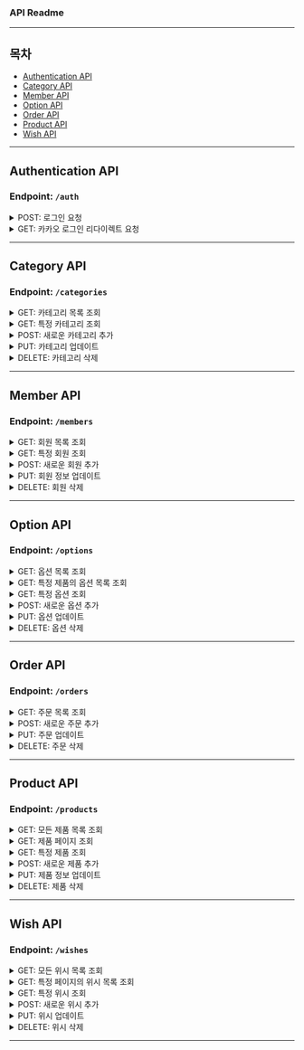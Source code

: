 ### API Readme

---

## 목차
- [Authentication API](#authentication-api)
- [Category API](#category-api)
- [Member API](#member-api)
- [Option API](#option-api)
- [Order API](#order-api)
- [Product API](#product-api)
- [Wish API](#wish-api)

---

## Authentication API
### Endpoint: `/auth`
<details>
<summary>POST: 로그인 요청</summary>

#### Request:
```http
POST http://localhost:8080/api/auth/login
Content-Type: application/json

{
  "email": "email",          // String, 필수, 유효한 이메일 형식
  "password": "password"     // String, 필수, 최소 길이: 8, 최대 길이: 100
}
```

#### Response:

##### Header:
```http
HTTP/1.1 200 OK
Authorization: Bearer <JWT_TOKEN>
Content-Type: application/json
```

##### Body:
```json
{
  "code": "A001",
  "message": "로그인 성공"
}
```

</details>

<details>
<summary>GET: 카카오 로그인 리다이렉트 요청</summary>

#### Request:
```http
GET http://localhost:8080/api/auth/kakao
```

#### Response:

##### Header:
```http
HTTP/1.1 302 Found
Location: https://kauth.kakao.com/oauth/authorize?response_type=code&client_id={client_id}&redirect_uri={redirect_uri}
```

</details>

---

## Category API
### Endpoint: `/categories`
<details>
<summary>GET: 카테고리 목록 조회</summary>

#### Request:
```http
GET http://localhost:8080/api/categories
Content-Type: application/json
```

#### Response:

##### Header:
```http
HTTP/1.1 200 OK
Content-Type: application/json
```

##### Body:
```json
{
  "code": "P001",
  "message": "모든 카테고리 조회 성공",
  "data": [
    {
      "id": 1,
      "name": "교환권",
      "color": "#6c95d1",
      "imageUrl": "https://example.com/image.jpg",
      "description": "카테고리 설명"
    }
  ]
}
```

</details>

<details>
<summary>GET: 특정 카테고리 조회</summary>

#### Request:
```http
GET http://localhost:8080/api/categories/1
Content-Type: application/json
```

#### Response:

##### Header:
```http
HTTP/1.1 200 OK
Content-Type: application/json
```

##### Body:
```json
{
  "code": "P002",
  "message": "단일 카테고리 조회 성공",
  "data": {
    "id": 1,
    "name": "교환권",
    "color": "#6c95d1",
    "imageUrl": "https://example.com/image.jpg",
    "description": "카테고리 설명"
  }
}
```

</details>

<details>
<summary>POST: 새로운 카테고리 추가</summary>

#### Request:
```http
POST http://localhost:8080/api/categories
Content-Type: application/json

{
  "name": "컴퓨터",            // String, 필수, 최소 길이: 1, 최대 길이: 100
  "color": "#123",           // String, 필수, 유효한 색상 코드 형식
  "imageUrl": "http://hello",// String, 필수, 유효한 URL 형식
  "description": "description" // String, 선택, 최대 길이: 255
}
```

#### Response:

##### Header:
```http
HTTP/1.1 201 Created
Content-Type: application/json
```

##### Body:
```json
{
  "code": "P003",
  "message": "카테고리 추가 성공"
}
```

</details>

<details>
<summary>PUT: 카테고리 업데이트</summary>

#### Request:
```http
PUT http://localhost:8080/api/categories/1
Content-Type: application/json

{
  "name": "카테카테",            // String, 필수, 최소 길이: 1, 최대 길이: 100
  "color": "#123",           // String, 필수, 유효한 색상 코드 형식
  "imageUrl": "http://hello",// String, 필수, 유효한 URL 형식
  "description": "description" // String, 선택, 최대 길이: 255
}
```

#### Response:

##### Header:
```http
HTTP/1.1 200 OK
Content-Type: application/json
```

##### Body:
```json
{
  "code": "P004",
  "message": "카테고리 수정 성공"
}
```

</details>

<details>
<summary>DELETE: 카테고리 삭제</summary>

#### Request:
```http
DELETE http://localhost:8080/api/categories/1
Content-Type: application/json
```

#### Response:

##### Header:
```http
HTTP/1.1 200 OK
Content-Type: application/json
```

##### Body:
```json
{
  "code": "P005",
  "message": "카테고리 삭제 성공"
}
```

</details>

---

## Member API
### Endpoint: `/members`
<details>
<summary>GET: 회원 목록 조회</summary>

#### Request:
```http
GET http://localhost:8080/api/members
Content-Type: application/json
```

#### Response:

##### Header:
```http
HTTP/1.1 200 OK
Content-Type: application/json
```

##### Body:
```json
{
  "code": "M001",
  "message": "모든 회원 조회 성공",
  "data": [
    {
      "id": 1,
      "memberType": "USER",
      "email": "email",
      "password": "password",
      "nickname": "nickname",
      "accessToken": null
    },
    {
      "id": 2,
      "memberType": "USER",
      "email": "email1",
      "password": "password1",
      "nickname": "nickname1",
      "accessToken": null
    }
  ]
}
```

</details>

<details>
<summary>GET: 특정 회원 조회</summary>

#### Request:
```http
GET http://localhost:8080/api/members/3
Content-Type: application/json
```

#### Response:

##### Header:
```http
HTTP/1.1 200 OK
Content-Type: application/json
```

##### Body:
```json
{
  "code": "M002",
  "message": "단일 회원 조회 성공",
  "data": {
    "id": 3,
    "memberType": "USER",
    "email": "email2",
    "password": "password2",
    "nickname": "nickname2",
    "accessToken": null
  }
}
```

</details>

<details>
<summary>POST: 새로운 회원 추가</summary>

#### Request:
```http
POST http://localhost:8080/api/members
Content-Type: application/json

{
  "email": "email5",          // String, 필수, 유효한 이메일 형식
  "password": "password3",    // String, 필수, 최소 길이: 8, 최대 길이: 100
  "nickName": "nickname3"     // String, 필수, 최소 길이: 1, 최대 길이: 50
}
```

#### Response:

##### Header:
```http
HTTP/1.1 201 Created
Content-Type: application/json
```

##### Body:
```json
{
  "code": "M003",
  "message": "회원 가입 성공"
}
```

</details>

<details>
<summary>PUT: 회원 정보 업데이트</summary>

#### Request:
```http
PUT http://localhost:8080/api/members/1
Content-Type: application/json

{
  "email": "email10",          // String, 필수, 유효한 이메일 형식
  "password": "password3",     // String, 필수, 최소 길이: 8, 최대 길이: 100
  "nickName": "nickname3"      // String, 필수, 최소 길이: 1, 최대 길이: 50
}
```

#### Response:

##### Header:
```http
HTTP/1.1 200 OK
Content-Type: application/json
```

##### Body:
```json
{
  "code": "M004",
  "message": "회원 수정 성공"
}
```

</details>

<details>
<summary>DELETE: 회원 삭제</summary>

#### Request:
```http
DELETE http://localhost:8080/api/members/1
Content-Type: application/json
```

#### Response:

##### Header:
```http
HTTP/1.1 200 OK
Content-Type: application/json
```

##### Body:
```json
{
  "code": "M005",
  "message": "회원 삭제 성공"
}
```

</details>

---

## Option API
### Endpoint: `/options`
<details>
<summary>GET: 옵션 목록 조회</summary>

#### Request:
```http
GET http://localhost:8080/api/options
Content-Type: application/json
```

#### Response:

##### Header:
```http
HTTP/1.1 200 OK
Content-Type: application/json
```

##### Body:
```json
{
  "code": "O001",
  "message": "모든 옵션 조회 성공",
  "data": [
    {
      "id": 1,
      "name": "name1",
      "count": 20000,
      "productId": 1
    },
    {
      "id": 2,
      "name": "name2",
      "count": 20000,
      "productId": 1
    }
  ]
}
```

</details>

<details>
<summary>GET: 특정 제품의 옵션 목록 조회</summary>

#### Request:
```http
GET http://localhost:8080/api/options/products/1
Content-Type: application/json
```

#### Response:

##### Header:
```http
HTTP/1.1 200 OK
Content-Type: application/json
```

##### Body:
```json
{
  "code": "O002",
  "message": "특정 제품의 옵션 조회 성공",
  "data": [
    {
      "id": 1,
      "name": "name1",
      "count": 20000,
      "productId": 1
    },
    {
      "id": 2,
      "name": "name2",
      "count": 20000,
      "productId": 1
    }
  ]
}
```

</details>

<details>
<summary>GET: 특정 옵션 조회</summary>

#### Request:
```http
GET http://localhost:8080/api/options/1
Content-Type: application/json
```

#### Response:

##### Header:
```http
HTTP/1.1 200 OK
Content-Type: application/json
```

##### Body:
```json
{
  "code": "O003",
  "message": "단일 옵션 조회 성공",
  "data": {
    "id": 1,
    "name": "name1",
    "count": 20000,
    "productId": 1
  }
}
```

</details>

<details>
<summary>POST: 새로운 옵션 추가</summary>

#### Request:
```http
POST http://localhost:8080/api/options
Content-Type: application/json

{
  "name": "123",       // String, 필수, 최소 길이: 1, 최대 길이: 100
  "count": 1000,       // Integer, 필수, 최소: 1
  "productId": 1       // Integer, 필수, 유효한 제품 ID
}
```

#### Response:

##### Header:
```http
HTTP/1.1 201 Created
Content-Type: application/json
```

##### Body:
```json
{
  "code": "O004",
  "message": "옵션 생성 성공"
}
```

</details>

<details>
<summary>PUT: 옵션 업데이트</summary>

#### Request:
```http
PUT http://localhost:8080/api/options/1
Content-Type: application/json

{
  "name": "aaa",       // String, 필수, 최소 길이: 1, 최대 길이: 100
  "count": 123,        // Integer, 필수, 최소: 1
  "productId": 1       // Integer, 필수, 유효한 제품 ID
}
```

#### Response:

##### Header:
```http
HTTP/1.1 200 OK
Content-Type: application/json
```

##### Body:
```json
{
  "code": "O005",
  "message": "옵션 수정 성공"
}
```

</details>

<details>
<summary>DELETE: 옵션 삭제</summary>

#### Request:
```http
DELETE http://localhost:8080/api/options/1
Content-Type: application/json
```

#### Response:

##### Header:
```http
HTTP/1.1 200 OK
Content-Type: application/json
```

##### Body:
```json
{
  "code": "O006",
  "message": "옵션 삭제 성공"
}
```

</details>

---

## Order API
### Endpoint: `/orders`
<details>
<summary>GET: 주문 목록 조회</summary>

#### Request:
```http
GET http://localhost:8080/api/orders
Content-Type: application/json
```

#### Response:

##### Header:
```http
HTTP/1.1 200 OK
Content-Type: application/json
```

##### Body:
```json
{
  "code": "O007",
  "message": "모든 주문 조회 성공",
  "data": [
    {
      "id": 1,
      "count": 12,
      "message": "message",
      "optionId": 2
    }
  ]
}
```

</details>

<details>
<summary>POST: 새로운 주문 추가</summary>

#### Request:
```http
POST http://localhost:8080/api/orders
Authorization: Bearer <JWT_TOKEN>
Content-Type: application/json

{
  "count": 12,         // Integer, 필수, 최소: 1
  "message": "message",// String, 선택, 최대 길이: 255
  "optionId": 1        // Integer, 필수, 유효한 옵션 ID
}
```

#### Response:

##### Header:
```http
HTTP/1.1 201 Created
Content-Type: application/json
```

##### Body:
```json
{
  "code": "O008",
  "message": "주문 생성 성공"
}
```

</details>

<details>
<summary>PUT: 주문 업데이트</summary>

#### Request:
```http
PUT http://localhost:8080/api/orders/1
Content-Type: application/json

{
  "count": 123,        // Integer, 필수, 최소: 1
  "message": "새로운 메시지",  // String, 선택, 최대 길이: 255
  "optionId": 1        // Integer, 필수, 유효한 옵션 ID
}
```

#### Response:

##### Header:
```http
HTTP/1.1 200 OK
Content-Type: application/json
```

##### Body:
```json
{
  "code": "O009",
  "message": "주문 수정 성공"
}
```

</details>

<details>
<summary>DELETE: 주문 삭제</summary>

#### Request:
```http
DELETE http://localhost:8080/api/orders/1
Content-Type: application/json
```

#### Response:

##### Header:
```http
HTTP/1.1 200 OK
Content-Type: application/json
```

##### Body:
```json
{
  "code": "O010",
  "message": "주문 삭제 성공"
}
```

</details>

---

## Product API
### Endpoint: `/products`
<details>
<summary>GET: 모든 제품 목록 조회</summary>

#### Request:
```http
GET http://localhost:8080/api/products/all
Content-Type: application/json
```

#### Response:

##### Header:
```http
HTTP/1.1 200 OK
Content-Type: application/json
```

##### Body:
```json
{
  "code": "P001",
  "message": "모든 제품 조회 성공",
  "data": [
    {
      "id": 1,
      "name": "test1",
      "price": 10000,
      "imageUrl": "http://example.com/image.jpg",
      "category": null
    },
    {
      "id": 2,
      "name": "test2",
      "price": 20000,
      "imageUrl": "http://example.com/image2.jpg",
      "category": null
    }
  ]
}
```

</details>

<details>
<summary>GET: 제품 페이지 조회</summary>

#### Request:
```http
GET http://localhost:8080/api/products?page=0
Content-Type: application/json
```

#### Response:

##### Header:
```http
HTTP/1.1 200 OK
Content-Type: application/json
```

##### Body:
```json
{
  "code": "P002",
  "message": "제품 페이지 조회 성공",
  "data": {
    "page": 3,
    "products": [
      {
        "id": 1,
        "name": "test1",
        "price": 10000,
        "imageUrl": "http://example.com/image.jpg",
        "category": null
      },
      {
        "id": 2,
        "name": "test2",
        "price": 20000,
        "imageUrl": "http://example.com/image2.jpg",
        "category": null
      }
    ]
  }
}
```

</details>

<details>
<summary>GET: 특정 제품 조회</summary>

#### Request:
```http
GET http://localhost:8080/api/products/1
Content-Type: application/json
```

#### Response:

##### Header:
```http
HTTP/1.1 200 OK
Content-Type: application/json
```

##### Body:
```json
{
  "code": "P003",
  "message": "단일 제품 조회 성공",
  "data": {
    "id": 1,
    "name": "test1",
    "price": 10000,
    "imageUrl": "http://example.com/image.jpg",
    "category": null
  }
}
```

</details>

<details>
<summary>POST: 새로운 제품 추가</summary>

#### Request:
```http
POST http://localhost:8080/api/products
Content-Type: application/json

{
  "name": "!@#!$Q@#%",        // String, 필수, 최소 길이: 1, 최대 길이: 100
  "price": 4500,              // Integer, 필수, 최소: 0
  "imageUrl": "http://hello", // String, 필수, 유효한 URL 형식
  "categoryId": 1             // Integer, 필수, 유효한 카테고리 ID
}
```

#### Response:

##### Header:
```http
HTTP/1.1 201 Created
Content-Type: application/json
```

##### Body:
```json
{
  "code": "P004",
  "message": "제품 추가 성공"
}
```

</details>

<details>
<summary>PUT: 제품 정보 업데이트</summary>

#### Request:
```http
PUT http://localhost:8080/api/products/1
Content-Type: application/json

{
  "name": "아메리카노2",        // String, 필수, 최소 길이: 1, 최대 길이: 100
  "price": 5000,              // Integer, 필수, 최소: 0
  "imageUrl": "http://hello", // String, 필수, 유효한 URL 형식
  "categoryId": 2             // Integer, 필수, 유효한 카테고리 ID
}
```

#### Response:

##### Header:
```http
HTTP/1.1 200 OK
Content-Type: application/json
```

##### Body:
```json
{
  "code": "P005",
  "message": "제품 수정 성공"
}
```

</details>

<details>
<summary>DELETE: 제품 삭제</summary>

#### Request:
```http
DELETE http://localhost:8080/api/products/3
Content-Type: application/json
```

#### Response:

##### Header:
```http
HTTP/1.1 200 OK
Content-Type: application/json
```

##### Body:
```json
{
  "code": "P006",
  "message": "제품 삭제 성공"
}
```

</details>

---

## Wish API
### Endpoint: `/wishes`
<details>
<summary>GET: 모든 위시 목록 조회</summary>

#### Request:
```http
GET http://localhost:8080/api/wishes/all
Authorization: Bearer <JWT_TOKEN>
Content-Type: application/json
```

#### Response:

##### Header:
```http
HTTP/1.1 200 OK
Content-Type: application/json
```

##### Body:
```json
{
  "code": "W001",
  "message": "모든 위시 리스트 조회 성공",
  "data": [
    {
      "id": 1,
      "productId": 1,
      "productName": "test1",
      "imageUrl": "http://example.com/image.jpg",
      "productCount": 10
    },
    {
      "id": 2,
      "productId": 2,
      "productName": "test2",
      "imageUrl": "http://example.com/image2.jpg",
      "productCount": 10
    }
  ]
}
```

</details>

<details>
<summary>GET: 특정 페이지의 위시 목록 조회</summary>

#### Request:
```http
GET http://localhost:8080/api/wishes?page=2
Authorization: Bearer <JWT_TOKEN>
Content-Type: application/json
```

#### Response:

##### Header:
```http
HTTP/1.1 200 OK
Content-Type: application/json
```

##### Body:
```json
{
  "code": "W002",
  "message": "특정 페이지의 위시 리스트 조회 성공",
  "data": {
    "id": 2,
    "productId": 2,
    "productName": "test2",
    "imageUrl": "http://example.com/image2.jpg",
    "productCount": 10
  }
}
```

</details>

<details>
<summary>GET: 특정 위시 조회</summary>

#### Request:
```http
GET http://localhost:8080/api/wishes/2
Authorization: Bearer <JWT_TOKEN>
Content-Type: application/json
```

#### Response:

##### Header:
```http
HTTP/1.1 200 OK
Content-Type: application/json
```

##### Body:
```json
{
  "code": "W003",
  "message": "단일 위시 조회 성공",
  "data": {
    "id": 2,
    "productId": 2,
    "productName": "test2",
    "imageUrl": "http://example.com/image2.jpg",
    "productCount": 10
  }
}
```

</details>

<details>
<summary>POST: 새로운 위시 추가</summary>

#### Request:
```http
POST http://localhost:8080/api/wishes
Authorization: Bearer <JWT_TOKEN>
Content-Type: application/json

{
  "memberId": 1,     // Integer, 필수, 유효한 회원 ID
  "productId": 2,    // Integer, 필수, 유효한 제품 ID
  "productCount": 5  // Integer, 필수, 최소: 1
}
```

#### Response:

##### Header:
```http
HTTP/1.1 201 Created
Content-Type: application/json
```

##### Body:
```json
{
  "code": "W004",
  "message": "위시 추가 성공"
}
```

</details>

<details>
<summary>PUT: 위시 업데이트</summary>

#### Request:
```http
PUT http://localhost:8080/api/wishes/1
Authorization: Bearer <JWT_TOKEN>
Content-Type: application/json

{
  "memberId": 1,     // Integer, 필수, 유효한 회원 ID
  "productId": 2,    // Integer, 필수, 유효한 제품 ID
  "productCount": 10 // Integer, 필수, 최소: 1
}
```

#### Response:

##### Header:
```http
HTTP/1.1 200 OK
Content-Type: application/json
```

##### Body:
```json
{
  "code": "W005",
  "message": "위시 수정 성공"
}
```

</details>

<details>
<summary>DELETE: 위시 삭제</summary>

#### Request:
```http
DELETE http://localhost:8080/api/wishes/1
Authorization: Bearer <JWT_TOKEN>
Content-Type: application/json
```

#### Response:

##### Header:
```http
HTTP/1.1 200 OK
Content-Type: application/json
```

##### Body:
```json
{
  "code": "W006",
  "message": "위시 삭제 성공"
}
```

</details>

---
